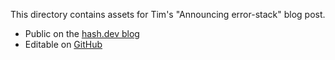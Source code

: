This directory contains assets for Tim's "Announcing error-stack" blog post.

- Public on the [hash.dev blog](https://hash.dev/blog/announcing-error-stack)
- Editable on [GitHub](https://github.com/hashintel/hash/blob/main/apps/hashdev/src/_pages/blog/0004_announcing-error-stack.mdx)

